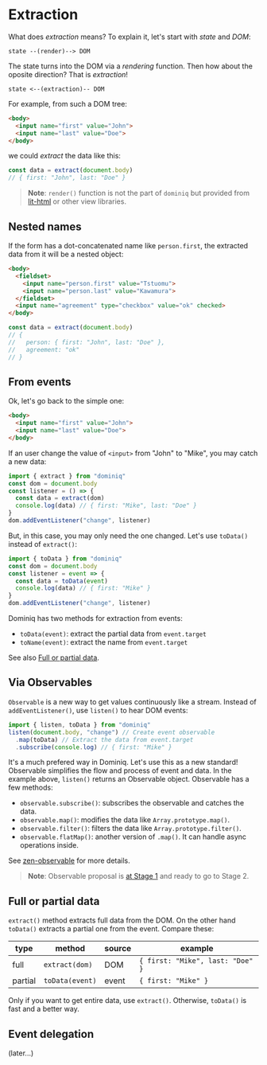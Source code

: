 # Extraction

What does *extraction* means? To explain it, let's start with *state* and *DOM*:

```
state --(render)--> DOM
```

The state turns into the DOM via a *rendering* function. Then how about the oposite direction? That is *extraction*!

```
state <--(extraction)-- DOM
```

For example, from such a DOM tree:

```html
<body>
  <input name="first" value="John">
  <input name="last" value="Doe">
</body>
```

we could *extract* the data like this:

```javascript
const data = extract(document.body)
// { first: "John", last: "Doe" }
```

> **Note**: `render()` function is not the part of `dominiq` but provided from [lit-html](https://github.com/Polymer/lit-html) or other view libraries.

## Nested names

If the form has a dot-concatenated name like `person.first`, the extracted data from it will be a nested object:

```html
<body>
  <fieldset>
    <input name="person.first" value="Tstuomu">
    <input name="person.last" value="Kawamura">
  </fieldset>
  <input name="agreement" type="checkbox" value="ok" checked>
</body>
```

```javascript
const data = extract(document.body)
// {
//   person: { first: "John", last: "Doe" },
//   agreement: "ok"
// }
```


## From events

Ok, let's go back to the simple one:

```html
<body>
  <input name="first" value="John">
  <input name="last" value="Doe">
</body>
```

If an user change the value of `<input>` from "John" to "Mike", you may catch a new data:

```javascript
import { extract } from "dominiq"
const dom = document.body
const listener = () => {
  const data = extract(dom)
  console.log(data) // { first: "Mike", last: "Doe" }
}
dom.addEventListener("change", listener)
```

But, in this case, you may only need the one changed. Let's use `toData()` instead of `extract()`:

```javascript
import { toData } from "dominiq"
const dom = document.body
const listener = event => {
  const data = toData(event)
  console.log(data) // { first: "Mike" }
}
dom.addEventListener("change", listener)
```

Dominiq has two methods for extraction from events:

- `toData(event)`: extract the partial data from `event.target`
- `toName(event)`: extract the name from `event.target`

See also [Full or partial data](#full-or-partial-data).

## Via Observables

`Observable` is a new way to get values continuously like a stream. Instead of `addEventListener()`, use `listen()` to hear DOM events:

```javascript
import { listen, toData } from "dominiq"
listen(document.body, "change") // Create event observable
  .map(toData) // Extract the data from event.target
  .subscribe(console.log) // { first: "Mike" }
```

It's a much prefered way in Dominiq. Let's use this as a new standard! Observable simplifies the flow and process of event and data. In the example above, `listen()` returns an Observable object. Observable has a few methods:

- `observable.subscribe()`: subscribes the observable and catches the data.
- `observable.map()`: modifies the data like `Array.prototype.map()`.
- `observable.filter()`: filters the data like `Array.prototype.filter()`.
- `observable.flatMap()`: another version of `.map()`. It can handle async operations inside.

See [zen-observable](https://github.com/zenparsing/zen-observable) for more details.

> **Note**: Observable proposal is [at Stage 1](https://github.com/tc39/proposals#stage-1) and ready to go to Stage 2.

## Full or partial data

`extract()` method extracts full data from the DOM. On the other hand `toData()` extracts a partial one from the event. Compare these:

| type    | method          | source | example                          |
| ------- | --------------- | ------ | -------------------------------- |
| full    | `extract(dom)`  | DOM    | `{ first: "Mike", last: "Doe" }` |
| partial | `toData(event)` | event  | `{ first: "Mike" }`              |

Only if you want to get entire data, use `extract()`. Otherwise, `toData()` is fast and a better way.


## Event delegation

(later...)
